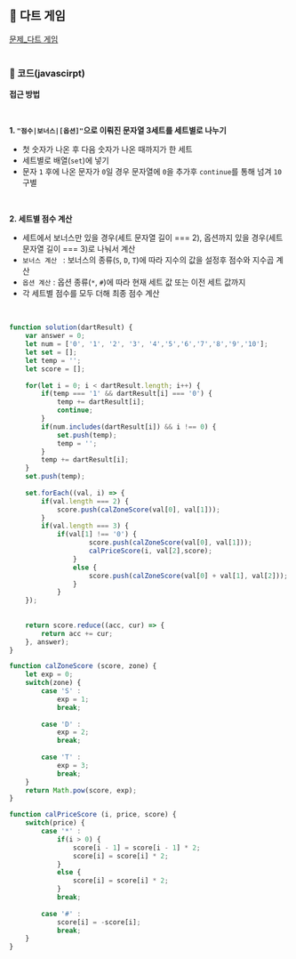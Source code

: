 ## 📝 다트 게임

[문제_다트 게임](https://programmers.co.kr/learn/courses/30/lessons/17682)

#

### 📍 코드(javascirpt)

**접근 방법**  

<br />

**1. `"점수|보너스|[옵션]"`으로 이뤄진 문자열 3세트를 세트별로 나누기**
  - 첫 숫자가 나온 후 다음 숫자가 나온 때까지가 한 세트
  - 세트별로 배열(`set`)에 넣기
  - 문자 `1` 후에 나온 문자가 `0`일 경우 문자열에 `0`을 추가후 `continue`를 통해 넘겨 `10` 구별

<br />

**2. 세트별 점수 계산**
  - 세트에서 보너스만 있을 경우(세트 문자열 길이 === 2), 옵션까지 있을 경우(세트 문자열 길이 === 3)로 나눠서 계산
  - `보너스 계산 ` : 보너스의 종류(`S`, `D`, `T`)에 따라 지수의 값을 설정후 점수와 지수곱 계산
  - `옵션 계산` : 옵션 종류(`*`, `#`)에 따라 현재 세트 값 또는 이전 세트 값까지 
  - 각 세트별 점수를 모두 더해 최종 점수 계산

<br />

```javascript
function solution(dartResult) {
    var answer = 0;
    let num = ['0', '1', '2', '3', '4','5','6','7','8','9','10'];
    let set = [];
    let temp = '';
    let score = [];
    
    for(let i = 0; i < dartResult.length; i++) {
        if(temp === '1' && dartResult[i] === '0') {
            temp += dartResult[i];
            continue;
        }
        if(num.includes(dartResult[i]) && i !== 0) {
            set.push(temp);
            temp = '';
        }
        temp += dartResult[i];  
    }
    set.push(temp);
    
    set.forEach((val, i) => {
        if(val.length === 2) {
            score.push(calZoneScore(val[0], val[1]));
        }
        if(val.length === 3) {
            if(val[1] !== '0') {
                    score.push(calZoneScore(val[0], val[1]));
                    calPriceScore(i, val[2],score);
                }
                else {
                    score.push(calZoneScore(val[0] + val[1], val[2]));
                } 
            }       
    });
    
    
    return score.reduce((acc, cur) => {
        return acc += cur;
    }, answer);
}

function calZoneScore (score, zone) {
    let exp = 0;
    switch(zone) {
        case 'S' :
            exp = 1;
            break;
            
        case 'D' :
            exp = 2;
            break;
            
        case 'T' :
            exp = 3;
            break;
    }
    return Math.pow(score, exp); 
}

function calPriceScore (i, price, score) {
    switch(price) {
        case '*' :
            if(i > 0) {
                score[i - 1] = score[i - 1] * 2;
                score[i] = score[i] * 2;
            }
            else {
                score[i] = score[i] * 2;
            }
            break;
            
        case '#' :
            score[i] = -score[i];
            break;
    }
}
```
